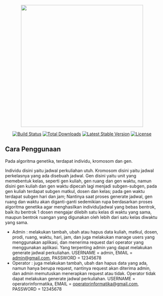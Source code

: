 <p align="center"><a href="https://laravel.com" target="_blank"><img src="https://raw.githubusercontent.com/laravel/art/master/logo-lockup/5%20SVG/2%20CMYK/1%20Full%20Color/laravel-logolockup-cmyk-red.svg" width="400"></a></p>

<p align="center">
<a href="https://travis-ci.org/laravel/framework"><img src="https://travis-ci.org/laravel/framework.svg" alt="Build Status"></a>
<a href="https://packagist.org/packages/laravel/framework"><img src="https://img.shields.io/packagist/dt/laravel/framework" alt="Total Downloads"></a>
<a href="https://packagist.org/packages/laravel/framework"><img src="https://img.shields.io/packagist/v/laravel/framework" alt="Latest Stable Version"></a>
<a href="https://packagist.org/packages/laravel/framework"><img src="https://img.shields.io/packagist/l/laravel/framework" alt="License"></a>
</p>

## Cara Penggunaan

Pada algoritma genetika, terdapat individu, kromosom dan gen.

Individu disini yaitu jadwal perkuliahan utuh.
Kromosom disini yaitu jadwal perkelasnya yang ada disebuah jadwal.
Gen disini yaitu unit yang memebentuk kelas, seperti gen kuliah, gen ruang dan gen waktu, namun disini gen kuliah dan gen waktu dipecah lagi menjadi subgen-subgen, pada gen kuliah terdapat subgen matkul, dosen dan kelas; pada gen waktu terdapat subgen hari dan jam; 
Nantinya saat proses generate jadwal, gen ruang dan waktu akan diganti-ganti sedemikian rupa berdasarkan proses algoritma genetika agar menghasilkan individu/jadwal yang bebas bentrok, baik itu bentrok 1 dosen mengajar dilebih satu kelas di waktu yang sama, maupun bentrok ruangan yang digunakan oleh lebih dari satu kelas diwaktu yang sama.

- Admin : melakukan tambah, ubah atau hapus data kuliah, matkul, dosen, prodi, ruang, waktu, hari, jam, dan juga melakukan manage users yang menggunakan aplikasi, dan menerima request dari operator yang menggunakan aplikasi. Yang terpenting admin yang dapat melakukan generate jadwal perkuliahan. USERNAME = admin, EMAIL = admin@gmail.com, PASSWORD = 12345678
- Operator : juga melakukan tambah, ubah dan hapus data yang ada, namun hanya berupa request, nantinya request akan diterima admin, dan admin memutuskan menerapkan request atau tidak. Operator tidak dapat melakukan generate jadwal perkuliahan. USERNAME = operatorinformatika, EMAIL = operatorinformatika@gmail.com, PASSWORD = 12345678

